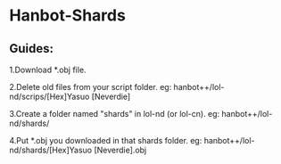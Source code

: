 # Hanbot-Shards

## Guides:
1.Download *.obj file.

2.Delete old files from your script folder. eg: hanbot++/lol-nd/scrips/[Hex]Yasuo [Neverdie]

3.Create a folder named "shards" in lol-nd (or lol-cn). eg: hanbot++/lol-nd/shards/

4.Put *.obj you downloaded in that shards folder. eg: hanbot++/lol-nd/shards/[Hex]Yasuo [Neverdie].obj
